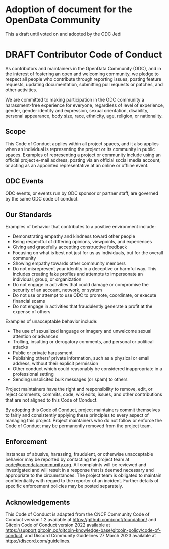 # Adoption of document for the OpenData Community
This a draft until voted on and adopted by the ODC Jedi

# DRAFT Contributor Code of Conduct

As contributors and maintainers in the OpenData Community (ODC), and in the interest of fostering an open and welcoming community, we pledge to respect all people who contribute
through reporting issues, posting feature requests, updating documentation, submitting pull requests or patches, and other activities.

We are committed to making participation in the ODC community a harassment-free experience for everyone, regardless of level of experience, gender, gender identity and expression, sexual orientation, disability, personal appearance, body size, race, ethnicity, age, religion, or nationality.

## Scope 

This Code of Conduct applies within all project spaces, and it also applies when an individual is representing the project or its community in public spaces. Examples of representing a project or community include using an official project e-mail address, posting via an official social media account, or acting as an appointed representative at an online or offline event.

## ODC Events

ODC events, or events run by ODC sponsor or partner staff, are governed by the same ODC code of conduct. 

## Our Standards

Examples of behavior that contributes to a positive environment include:

* Demonstrating empathy and kindness toward other people
* Being respectful of differing opinions, viewpoints, and experiences
* Giving and gracefully accepting constructive feedback
* Focusing on what is best not just for us as individuals, but for the overall community
* Showing empathy towards other community members
* Do not misrepresent your identity in a deceptive or harmful way. This includes creating fake profiles and attempts to impersonate an individual, group, or organization
* Do not engage in activities that could damage or compromise the security of an account, network, or system
* Do not use or attempt to use ODC to promote, coordinate, or execute financial scams
* Do not engage in activities that fraudulently generate a profit at the expense of others

Examples of unacceptable behavior include:

* The use of sexualized language or imagery and unwelcome sexual attention or advances
* Trolling, insulting or derogatory comments, and personal or political attacks
* Public or private harassment
* Publishing others' private information, such as a physical or email address, without their explicit permission
* Other conduct which could reasonably be considered inappropriate in a professional setting
* Sending unsolicited bulk messages (or spam) to others

Project maintainers have the right and responsibility to remove, edit, or reject comments, commits, code, wiki edits, issues, and other contributions that are not aligned to this Code of Conduct. 

By adopting this Code of Conduct, project maintainers commit themselves to fairly and consistently applying these principles to every aspect of managing this project. Project maintainers who do not follow or enforce the Code of
Conduct may be permanently removed from the project team.

## Enforcement 

Instances of abusive, harassing, fraudulent, or otherwise unacceptable behavior may be reported by contacting the project team at code@opendatacommunity.org. All complaints will be reviewed and investigated and will result in a response that is deemed necessary and appropriate to the circumstances. The project team is obligated to maintain confidentiality with regard to the reporter of an incident. Further details of specific enforcement policies may be posted separately.

## Acknowledgements
This Code of Conduct is adapted from the CNCF Community Code of Conduct version 1.2 available at
https://github.com/cncf/foundation/ and Gitcoin Code of Conduct version 2022 available at https://support.gitcoin.co/gitcoin-knowledge-base/gitcoin-policy/code-of-conduct, and Discord Community Guidelines 27 March 2023 available at https://discord.com/guidelines.
